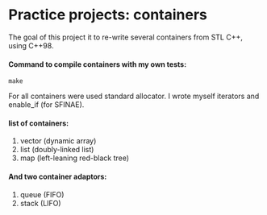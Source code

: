 # Practice projects: containers
The goal of this project it to re-write several containers from STL C++, using C++98. 

#### Command to compile containers with my own tests:
`make`

For all containers were used standard allocator. I wrote myself iterators and enable_if (for SFINAE).
#### list of containers:

1. vector (dynamic array)
2. list (doubly-linked list)
3. map (left-leaning red-black tree)

#### And two container adaptors:
1. queue (FIFO)
2. stack (LIFO)
